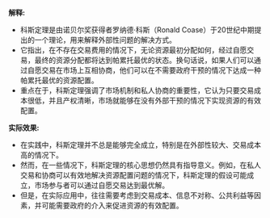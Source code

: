 **解释:**
- 科斯定理是由诺贝尔奖获得者罗纳德·科斯（Ronald Coase）于20世纪中期提出的一个理论，用来解释外部性问题的解决方式。
- 它指出，在不存在交易费用的情况下，无论资源最初分配如何，经过自愿交易，最终的资源分配都将达到帕累托最优的状态。换句话说，如果人们可以通过自愿交易在市场上互相协商，他们可以在不需要政府干预的情况下达成一种帕累托最优的资源配置。
- 重点在于，科斯定理强调了市场机制和私人协商的重要性，它认为只要交易成本很低，并且产权清晰，市场就能够在没有外部干预的情况下实现资源的有效配置。

**实际效果:**
- 在实践中，科斯定理并不总是能够完全成立，特别是在外部性较大、交易成本高的情况下。
- 然而，在一些情况下，科斯定理的核心思想仍然具有指导意义。例如，在私人交易和协商可以有效地解决资源配置问题的情况下，科斯定理的假设可能成立，市场参与者可以通过自愿交易达到最优解。
- 但是，在实际应用中，往往需要考虑到交易成本、信息不对称、公共利益等因素，并可能需要政府的介入来促进资源的有效配置。



